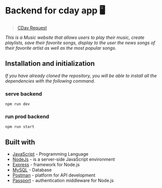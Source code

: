 # Backend for cday app 🖥
<blockquote class="imgur-embed-pub" lang="en" data-id="a/6wKfSzg"  ><a href="//imgur.com/a/6wKfSzg">CDay Request</a></blockquote><script async src="//s.imgur.com/min/embed.js" charset="utf-8"></script>

_This is a Music website that allows users to play their music, create playlists, save their favorite songs, display to the user the news songs of their favorite artist as well as the most popular songs._

## Installation and initialization

_If you have already cloned the repository, you will be able to install all the dependencies with the following command._

### serve backend

```
npm run dev
```

### run prod backend

```
npm run start
```

## Built with 

- [JavaScript](https://www.javascript.com/) - Programming Language
- [NodeJs](https://https://nodejs.org/en//) - is a server-side JavaScript environment
- [Express](http://expressjs.com/) - framework for Node.js
- [MySQL](https://www.mongodb.com/es) - Database
- [Postman](https://www.postman.com/) - platform for API development
- [Passport](http://www.passportjs.org/) - authentication middleware for Node.js
